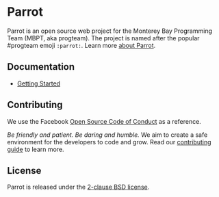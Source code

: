 Parrot
======
Parrot is an open source web project for the Monterey Bay Programming Team
(MBPT, aka progteam). The project is named after the popular #progteam emoji
`:parrot:`. Learn more
[about Parrot](https://github.com/progteam/parrot/wiki/About-Parrot).

## Documentation
- [Getting Started](https://github.com/progteam/parrot/wiki/Getting-Started)

## Contributing
We use the Facebook
[Open Source Code of Conduct](https://code.fb.com/codeofconduct/)
as a reference.

*Be friendly and patient. Be daring and humble.* We aim to create a safe
environment for the developers to code and grow. Read our
[contributing guide](https://github.com/progteam/parrot/wiki/Contributing-Guide)
to learn more.

## License
Parrot is released under the
[2-clause BSD license](https://github.com/progteam/parrot/blob/master/LICENSE).
